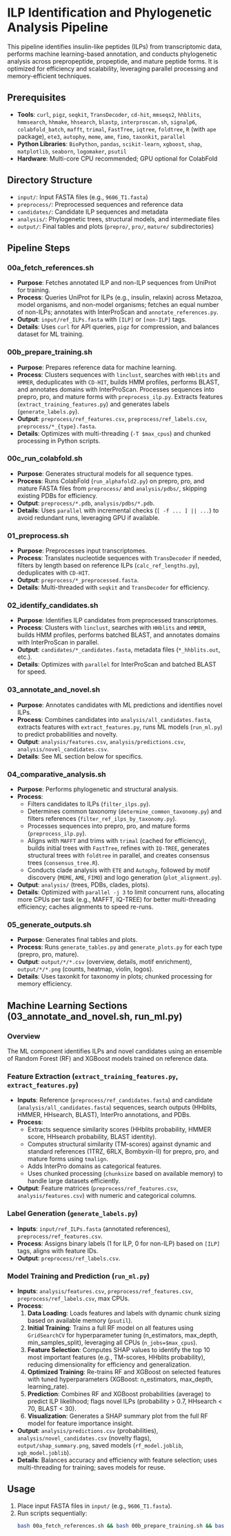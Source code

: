 # ILP Identification and Phylogenetic Analysis Pipeline

This pipeline identifies insulin-like peptides (ILPs) from transcriptomic data, performs machine learning-based annotation, and conducts phylogenetic analysis across prepropeptide, propeptide, and mature peptide forms. It is optimized for efficiency and scalability, leveraging parallel processing and memory-efficient techniques.

## Prerequisites
- **Tools**: `curl`, `pigz`, `seqkit`, `TransDecoder`, `cd-hit`, `mmseqs2`, `hhblits`, `hmmsearch`, `hhmake`, `hhsearch`, `blastp`, `interproscan.sh`, `signalp6`, `colabfold_batch`, `mafft`, `trimal`, `FastTree`, `iqtree`, `foldtree`, `R` (with `ape` package), `ete3`, `autophy`, `meme`, `ame`, `fimo`, `taxonkit`, `parallel`
- **Python Libraries**: `BioPython`, `pandas`, `scikit-learn`, `xgboost`, `shap`, `matplotlib`, `seaborn`, `logomaker`, `psutil`
- **Hardware**: Multi-core CPU recommended; GPU optional for ColabFold

## Directory Structure
- `input/`: Input FASTA files (e.g., `9606_T1.fasta`)
- `preprocess/`: Preprocessed sequences and reference data
- `candidates/`: Candidate ILP sequences and metadata
- `analysis/`: Phylogenetic trees, structural models, and intermediate files
- `output/`: Final tables and plots (`prepro/`, `pro/`, `mature/` subdirectories)

## Pipeline Steps

### 00a_fetch_references.sh
- **Purpose**: Fetches annotated ILP and non-ILP sequences from UniProt for training.
- **Process**: Queries UniProt for ILPs (e.g., insulin, relaxin) across Metazoa, model organisms, and non-model organisms; fetches an equal number of non-ILPs; annotates with InterProScan and `annotate_references.py`.
- **Output**: `input/ref_ILPs.fasta` with `[ILP]` or `[non-ILP]` tags.
- **Details**: Uses `curl` for API queries, `pigz` for compression, and balances dataset for ML training.

### 00b_prepare_training.sh
- **Purpose**: Prepares reference data for machine learning.
- **Process**: Clusters sequences with `linclust`, searches with `HHblits` and `HMMER`, deduplicates with `CD-HIT`, builds HMM profiles, performs BLAST, and annotates domains with InterProScan. Processes sequences into prepro, pro, and mature forms with `preprocess_ilp.py`. Extracts features (`extract_training_features.py`) and generates labels (`generate_labels.py`).
- **Output**: `preprocess/ref_features.csv`, `preprocess/ref_labels.csv`, `preprocess/*_{type}.fasta`.
- **Details**: Optimizes with multi-threading (`-T $max_cpus`) and chunked processing in Python scripts.

### 00c_run_colabfold.sh
- **Purpose**: Generates structural models for all sequence types.
- **Process**: Runs ColabFold (`run_alphafold2.py`) on prepro, pro, and mature FASTA files from `preprocess/` and `analysis/pdbs/`, skipping existing PDBs for efficiency.
- **Output**: `preprocess/*.pdb`, `analysis/pdbs/*.pdb`.
- **Details**: Uses `parallel` with incremental checks (`[ -f ... ] || ...`) to avoid redundant runs, leveraging GPU if available.

### 01_preprocess.sh
- **Purpose**: Preprocesses input transcriptomes.
- **Process**: Translates nucleotide sequences with `TransDecoder` if needed, filters by length based on reference ILPs (`calc_ref_lengths.py`), deduplicates with `CD-HIT`.
- **Output**: `preprocess/*_preprocessed.fasta`.
- **Details**: Multi-threaded with `seqkit` and `TransDecoder` for efficiency.

### 02_identify_candidates.sh
- **Purpose**: Identifies ILP candidates from preprocessed transcriptomes.
- **Process**: Clusters with `linclust`, searches with `HHblits` and `HMMER`, builds HMM profiles, performs batched BLAST, and annotates domains with InterProScan in parallel.
- **Output**: `candidates/*_candidates.fasta`, metadata files (`*_hhblits.out`, etc.).
- **Details**: Optimizes with `parallel` for InterProScan and batched BLAST for speed.

### 03_annotate_and_novel.sh
- **Purpose**: Annotates candidates with ML predictions and identifies novel ILPs.
- **Process**: Combines candidates into `analysis/all_candidates.fasta`, extracts features with `extract_features.py`, runs ML models (`run_ml.py`) to predict probabilities and novelty.
- **Output**: `analysis/features.csv`, `analysis/predictions.csv`, `analysis/novel_candidates.csv`.
- **Details**: See ML section below for specifics.

### 04_comparative_analysis.sh
- **Purpose**: Performs phylogenetic and structural analysis.
- **Process**: 
  - Filters candidates to ILPs (`filter_ilps.py`).
  - Determines common taxonomy (`determine_common_taxonomy.py`) and filters references (`filter_ref_ilps_by_taxonomy.py`).
  - Processes sequences into prepro, pro, and mature forms (`preprocess_ilp.py`).
  - Aligns with `MAFFT` and trims with `trimal` (cached for efficiency), builds initial trees with `FastTree`, refines with `IQ-TREE`, generates structural trees with `foldtree` in parallel, and creates consensus trees (`consensus_tree.R`).
  - Conducts clade analysis with `ETE` and `Autophy`, followed by motif discovery (`MEME`, `AME`, `FIMO`) and logo generation (`plot_alignment.py`).
- **Output**: `analysis/` (trees, PDBs, clades, plots).
- **Details**: Optimized with `parallel -j 3` to limit concurrent runs, allocating more CPUs per task (e.g., MAFFT, IQ-TREE) for better multi-threading efficiency; caches alignments to speed re-runs.

### 05_generate_outputs.sh
- **Purpose**: Generates final tables and plots.
- **Process**: Runs `generate_tables.py` and `generate_plots.py` for each type (prepro, pro, mature).
- **Output**: `output/*/*.csv` (overview, details, motif enrichment), `output/*/*.png` (counts, heatmap, violin, logos).
- **Details**: Uses taxonkit for taxonomy in plots; chunked processing for memory efficiency.

## Machine Learning Sections (03_annotate_and_novel.sh, run_ml.py)

### Overview
The ML component identifies ILPs and novel candidates using an ensemble of Random Forest (RF) and XGBoost models trained on reference data.

### Feature Extraction (`extract_training_features.py`, `extract_features.py`)
- **Inputs**: Reference (`preprocess/ref_candidates.fasta`) and candidate (`analysis/all_candidates.fasta`) sequences, search outputs (HHblits, HMMER, HHsearch, BLAST), InterPro annotations, and PDBs.
- **Process**: 
  - Extracts sequence similarity scores (HHblits probability, HMMER score, HHsearch probability, BLAST identity).
  - Computes structural similarity (TM-scores) against dynamic and standard references (1TRZ, 6RLX, Bombyxin-II) for prepro, pro, and mature forms using `tmalign`.
  - Adds InterPro domains as categorical features.
  - Uses chunked processing (`chunksize` based on available memory) to handle large datasets efficiently.
- **Output**: Feature matrices (`preprocess/ref_features.csv`, `analysis/features.csv`) with numeric and categorical columns.

### Label Generation (`generate_labels.py`)
- **Inputs**: `input/ref_ILPs.fasta` (annotated references), `preprocess/ref_features.csv`.
- **Process**: Assigns binary labels (1 for ILP, 0 for non-ILP) based on `[ILP]` tags, aligns with feature IDs.
- **Output**: `preprocess/ref_labels.csv`.

### Model Training and Prediction (`run_ml.py`)
- **Inputs**: `analysis/features.csv`, `preprocess/ref_features.csv`, `preprocess/ref_labels.csv`, max CPUs.
- **Process**:
  1. **Data Loading**: Loads features and labels with dynamic chunk sizing based on available memory (`psutil`).
  2. **Initial Training**: Trains a full RF model on all features using `GridSearchCV` for hyperparameter tuning (n_estimators, max_depth, min_samples_split), leveraging all CPUs (`n_jobs=$max_cpus`).
  3. **Feature Selection**: Computes SHAP values to identify the top 10 most important features (e.g., TM-scores, HHblits probability), reducing dimensionality for efficiency and generalization.
  4. **Optimized Training**: Re-trains RF and XGBoost on selected features with tuned hyperparameters (XGBoost: n_estimators, max_depth, learning_rate).
  5. **Prediction**: Combines RF and XGBoost probabilities (average) to predict ILP likelihood; flags novel ILPs (probability > 0.7, HHsearch < 70, BLAST < 30).
  6. **Visualization**: Generates a SHAP summary plot from the full RF model for feature importance insight.
- **Output**: `analysis/predictions.csv` (probabilities), `analysis/novel_candidates.csv` (novelty flags), `output/shap_summary.png`, saved models (`rf_model.joblib`, `xgb_model.joblib`).
- **Details**: Balances accuracy and efficiency with feature selection; uses multi-threading for training; saves models for reuse.

## Usage
1. Place input FASTA files in `input/` (e.g., `9606_T1.fasta`).
2. Run scripts sequentially:
   ```bash
   bash 00a_fetch_references.sh && bash 00b_prepare_training.sh && bash 00c_run_colabfold.sh && bash 01_preprocess.sh && bash 02_identify_candidates.sh && bash 03_annotate_and_novel.sh && bash 04_comparative_analysis.sh && bash 05_generate_outputs.sh
